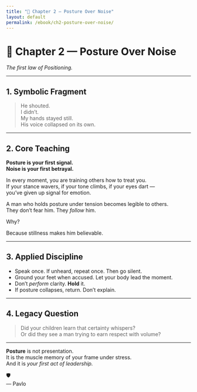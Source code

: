 ```yaml
---
title: "📖 Chapter 2 — Posture Over Noise"
layout: default
permalink: /ebook/ch2-posture-over-noise/
---
```


# 📖 Chapter 2 — Posture Over Noise  
_The first law of Positioning._

---

## 1. Symbolic Fragment

> He shouted.  
> I didn’t.  
> My hands stayed still.  
> His voice collapsed on its own.

---

## 2. Core Teaching

**Posture is your first signal.  
Noise is your first betrayal.**

In every moment, you are training others how to treat you.  
If your stance wavers, if your tone climbs, if your eyes dart —  
you’ve given up signal for emotion.

A man who holds posture under tension becomes legible to others.  
They don’t fear him. They *follow* him.

Why?

Because stillness makes him believable.

---

## 3. Applied Discipline

- Speak once. If unheard, repeat once. Then go silent.  
- Ground your feet when accused. Let your body lead the moment.  
- Don’t *perform* clarity. **Hold** it.  
- If posture collapses, return. Don’t explain.

---

## 4. Legacy Question

> Did your children learn that certainty whispers?  
> Or did they see a man trying to earn respect with volume?

---

**Posture** is not presentation.  
It is the muscle memory of your frame under stress.  
And it is *your first act of leadership.*

🛡️  
— Pavlo
